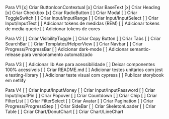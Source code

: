 Para V1
[x] Criar ButtonIconContextual
[x] Criar BaseText
[x] Criar Heading
[x] Criar Checkbox
[x] Criar RadioButton
[ ] Criar Modal
[ ] Criar ToggleSwitch
[ ] Criar Input/InputRange
[ ] Criar Input/InputSelect
[ ] Criar Input/InputText
[ ] Adicionar tokens de medidas (REM)
[ ] Adicionar tokens de media querie
[ ] Adicionar tokens de cores

Para V2
[ ] Criar VisibilityToggle
[ ] Criar Copy Button
[ ] Criar Tabs
[ ] Criar SearchBar
[ ] Criar Templates/HelperView
[ ] Criar Navbar
[ ] Criar Progress/ProgressBar
[ ] Adicionar dark-mode
[ ] Adicionar semantic-release para versionamento automatizado

Para V3
[ ] Adicionar lib Axe para acessibilidade
[ ] Deixar componentes 100% acessíveis
[ ] Criar README.md
[ ] Adicionar testes unitários com jest e testing-library
[ ] Adicionar teste visual com cypress
[ ] Publicar storybook em netlify

Para V4
[ ] Criar Input/InputMoney
[ ] Criar Input/InputPassword
[ ] Criar Input/InputPin
[ ] Criar Popover
[ ] Criar Countdown
[ ] Criar Chip
[ ] Criar FilterList
[ ] Criar FilterSelect
[ ] Criar Avatar
[ ] Criar Pagination
[ ] Criar Progress/ProgressStep
[ ] Criar SideBar
[ ] Criar SkeletonLoader
[ ] Criar Table
[ ] Criar Chart/DonutChart
[ ] Criar Chart/LineChart
